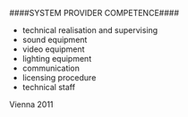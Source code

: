 ####SYSTEM PROVIDER COMPETENCE####

+ technical realisation and supervising
+ sound equipment
+ video equipment	
+ lighting equipment
+ communication
+ licensing procedure
+ technical staff

Vienna 2011
